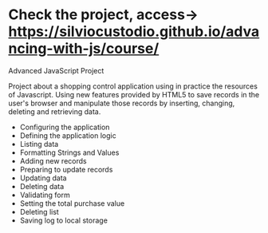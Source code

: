 # Check the project, access-> https://silviocustodio.github.io/advancing-with-js/course/

Advanced JavaScript Project

Project about a shopping control application using in practice the resources of Javascript. Using new features provided by HTML5 to save records in the user's browser and manipulate those records by inserting, changing, deleting and retrieving data.

* Configuring the application
* Defining the application logic
* Listing data
* Formatting Strings and Values
* Adding new records
* Preparing to update records
* Updating data
* Deleting data
* Validating form
* Setting the total purchase value
* Deleting list
* Saving log to local storage
